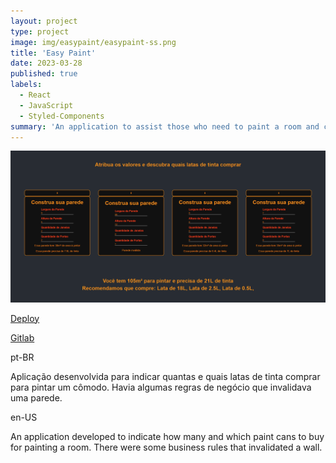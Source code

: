 ```yaml
---
layout: project
type: project
image: img/easypaint/easypaint-ss.png
title: 'Easy Paint'
date: 2023-03-28
published: true
labels:
  - React
  - JavaScript
  - Styled-Components
summary: 'An application to assist those who need to paint a room and can simulate wall size and the number of windows and doors in each one..'
---
```


  <img src="../img/easypaint/easypaint-ss.png" class="img-fluid" >

[Deploy](https://easy-paint.vercel.app/)

[Gitlab](https://gitlab.com/VMatiasDev1/easy-paint)

pt-BR

Aplicação desenvolvida para indicar quantas e quais latas de tinta comprar para pintar um cômodo. Havia algumas regras de negócio que invalidava uma parede.

en-US

An application developed to indicate how many and which paint cans to buy for painting a room. There were some business rules that invalidated a wall.
